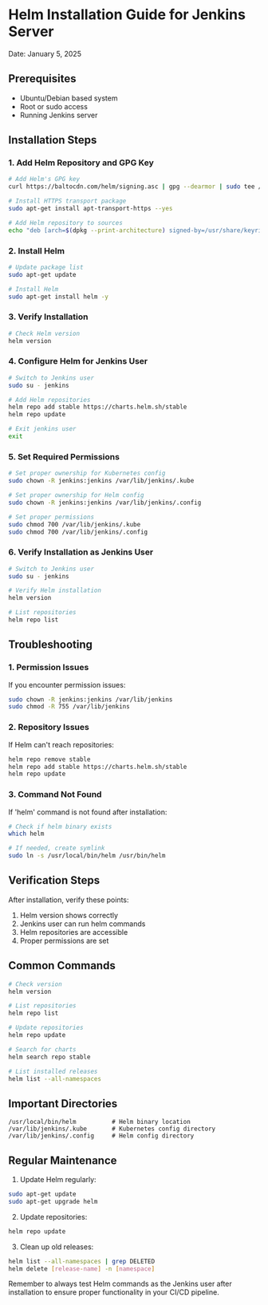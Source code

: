 # Helm Installation Guide for Jenkins Server
Date: January 5, 2025

## Prerequisites
- Ubuntu/Debian based system
- Root or sudo access
- Running Jenkins server

## Installation Steps

### 1. Add Helm Repository and GPG Key
```bash
# Add Helm's GPG key
curl https://baltocdn.com/helm/signing.asc | gpg --dearmor | sudo tee /usr/share/keyrings/helm.gpg > /dev/null

# Install HTTPS transport package
sudo apt-get install apt-transport-https --yes

# Add Helm repository to sources
echo "deb [arch=$(dpkg --print-architecture) signed-by=/usr/share/keyrings/helm.gpg] https://baltocdn.com/helm/stable/debian/ all main" | sudo tee /etc/apt/sources.list.d/helm-stable-debian.list
```

### 2. Install Helm
```bash
# Update package list
sudo apt-get update

# Install Helm
sudo apt-get install helm -y
```

### 3. Verify Installation
```bash
# Check Helm version
helm version
```

### 4. Configure Helm for Jenkins User

```bash
# Switch to Jenkins user
sudo su - jenkins

# Add Helm repositories
helm repo add stable https://charts.helm.sh/stable
helm repo update

# Exit jenkins user
exit
```

### 5. Set Required Permissions
```bash
# Set proper ownership for Kubernetes config
sudo chown -R jenkins:jenkins /var/lib/jenkins/.kube

# Set proper ownership for Helm config
sudo chown -R jenkins:jenkins /var/lib/jenkins/.config

# Set proper permissions
sudo chmod 700 /var/lib/jenkins/.kube
sudo chmod 700 /var/lib/jenkins/.config
```

### 6. Verify Installation as Jenkins User
```bash
# Switch to Jenkins user
sudo su - jenkins

# Verify Helm installation
helm version

# List repositories
helm repo list
```

## Troubleshooting

### 1. Permission Issues
If you encounter permission issues:
```bash
sudo chown -R jenkins:jenkins /var/lib/jenkins
sudo chmod -R 755 /var/lib/jenkins
```

### 2. Repository Issues
If Helm can't reach repositories:
```bash
helm repo remove stable
helm repo add stable https://charts.helm.sh/stable
helm repo update
```

### 3. Command Not Found
If 'helm' command is not found after installation:
```bash
# Check if helm binary exists
which helm

# If needed, create symlink
sudo ln -s /usr/local/bin/helm /usr/bin/helm
```

## Verification Steps

After installation, verify these points:
1. Helm version shows correctly
2. Jenkins user can run helm commands
3. Helm repositories are accessible
4. Proper permissions are set

## Common Commands

```bash
# Check version
helm version

# List repositories
helm repo list

# Update repositories
helm repo update

# Search for charts
helm search repo stable

# List installed releases
helm list --all-namespaces
```

## Important Directories

```
/usr/local/bin/helm          # Helm binary location
/var/lib/jenkins/.kube       # Kubernetes config directory
/var/lib/jenkins/.config     # Helm config directory
```

## Regular Maintenance

1. Update Helm regularly:
```bash
sudo apt-get update
sudo apt-get upgrade helm
```

2. Update repositories:
```bash
helm repo update
```

3. Clean up old releases:
```bash
helm list --all-namespaces | grep DELETED
helm delete [release-name] -n [namespace]
```

Remember to always test Helm commands as the Jenkins user after installation to ensure proper functionality in your CI/CD pipeline.
